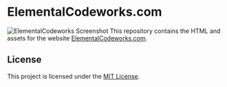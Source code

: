 # ElementalCodeworks.com
![ElementalCodeworks Screenshot](https://github.com/ElementalCodeworks/elementalcodeworks.com/raw/master/images/eci.png "ElementalCodeworks Screenshot")
This repository contains the HTML and assets for the website [ElementalCodeworks.com](https://www.elementalcodeworks.com).

## License
This project is licensed under the [MIT License](LICENSE.txt).

